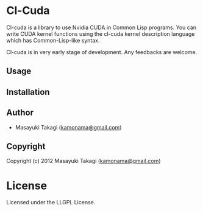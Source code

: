 # Cl-Cuda

Cl-cuda is a library to use Nvidia CUDA in Common Lisp programs. You can write CUDA kernel functions using the cl-cuda kernel description language which has Common-Lisp-like syntax.

Cl-cuda is in very early stage of development. Any feedbacks are welcome.

## Usage

## Installation

## Author

* Masayuki Takagi (kamonama@gmail.com)

## Copyright

Copyright (c) 2012 Masayuki Takagi (kamonama@gmail.com)

# License

Licensed under the LLGPL License.


